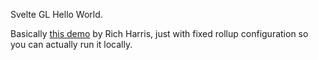 Svelte GL Hello World.

Basically [this demo](https://svelte.dev/repl/8d6d139a3d634c2fb1e1ff107c123dd5?version=3.24.0) by Rich Harris, just with fixed rollup configuration so you can actually run it locally.
